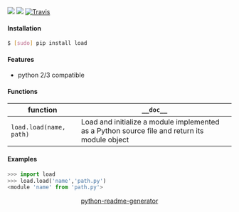 <!--
https://pypi.org/project/readme-generator/
https://pypi.org/project/python-readme-generator/
-->

[![](https://img.shields.io/pypi/pyversions/load.svg?longCache=True)](https://pypi.org/project/load/)
[![](https://img.shields.io/pypi/v/load.svg?maxAge=3600)](https://pypi.org/project/load/)
[![Travis](https://api.travis-ci.org/looking-for-a-job/load.py.svg?branch=master)](https://travis-ci.org/looking-for-a-job/load.py/)

#### Installation
```bash
$ [sudo] pip install load
```

#### Features
+   python 2/3 compatible

#### Functions
function|`__doc__`
-|-
`load.load(name, path)` |Load and initialize a module implemented as a Python source file and return its module object

#### Examples
```python
>>> import load
>>> load.load('name','path.py')
<module 'name' from 'path.py'>
```

<p align="center">
    <a href="https://pypi.org/project/python-readme-generator/">python-readme-generator</a>
</p>